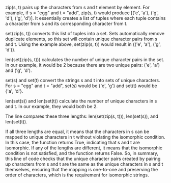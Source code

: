 zip(s, t) pairs up the characters from s and t element by element. For example, if s = "egg" and t = "add", zip(s, t) would produce [('e', 'a'), ('g', 'd'), ('g', 'd')]. It essentially creates a list of tuples where each tuple contains a character from s and its corresponding character from t.

set(zip(s, t)) converts this list of tuples into a set. Sets automatically remove duplicate elements, so this set will contain unique character pairs from s and t. Using the example above, set(zip(s, t)) would result in {('e', 'a'), ('g', 'd')}.

len(set(zip(s, t))) calculates the number of unique character pairs in the set. In our example, it would be 2 because there are two unique pairs: ('e', 'a') and ('g', 'd').

set(s) and set(t) convert the strings s and t into sets of unique characters. For s = "egg" and t = "add", set(s) would be {'e', 'g'} and set(t) would be {'a', 'd'}.

len(set(s)) and len(set(t)) calculate the number of unique characters in s and t. In our example, they would both be 2.

The line compares these three lengths: len(set(zip(s, t))), len(set(s)), and len(set(t)).

If all three lengths are equal, it means that the characters in s can be mapped to unique characters in t without violating the isomorphic condition. In this case, the function returns True, indicating that s and t are isomorphic.
If any of the lengths are different, it means that the isomorphic condition is not satisfied, and the function returns False.
So, in summary, this line of code checks that the unique character pairs created by pairing up characters from s and t are the same as the unique characters in s and t themselves, ensuring that the mapping is one-to-one and preserving the order of characters, which is the requirement for isomorphic strings.​

